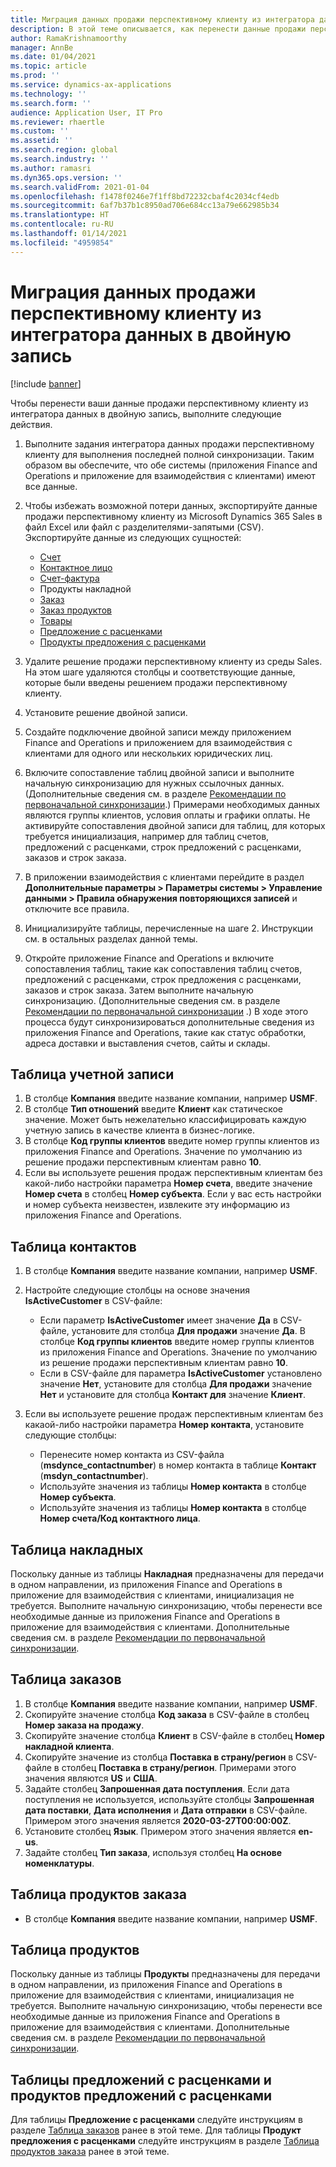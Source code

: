 ```yaml
---
title: Миграция данных продажи перспективному клиенту из интегратора данных в двойную запись
description: В этой теме описывается, как перенести данные продажи перспективному клиенту из интегратора данных в двойную запись.
author: RamaKrishnamoorthy
manager: AnnBe
ms.date: 01/04/2021
ms.topic: article
ms.prod: ''
ms.service: dynamics-ax-applications
ms.technology: ''
ms.search.form: ''
audience: Application User, IT Pro
ms.reviewer: rhaertle
ms.custom: ''
ms.assetid: ''
ms.search.region: global
ms.search.industry: ''
ms.author: ramasri
ms.dyn365.ops.version: ''
ms.search.validFrom: 2021-01-04
ms.openlocfilehash: f1478f0246e7f1ff8bd72232cbaf4c2034cf4edb
ms.sourcegitcommit: 6af7b37b1c8950ad706e684cc13a79e662985b34
ms.translationtype: HT
ms.contentlocale: ru-RU
ms.lasthandoff: 01/14/2021
ms.locfileid: "4959854"
---
```

# <a name="migrate-prospect-to-cash-data-from-data-integrator-to-dual-write"></a>Миграция данных продажи перспективному клиенту из интегратора данных в двойную запись

[!include [banner](../../includes/banner.md)]

Чтобы перенести ваши данные продажи перспективному клиенту из интегратора данных в двойную запись, выполните следующие действия.

1. Выполните задания интегратора данных продажи перспективному клиенту для выполнения последней полной синхронизации. Таким образом вы обеспечите, что обе системы (приложения Finance and Operations и приложение для взаимодействия с клиентами) имеют все данные.
2. Чтобы избежать возможной потери данных, экспортируйте данные продажи перспективному клиенту из Microsoft Dynamics 365 Sales в файл Excel или файл с разделителями-запятыми (CSV). Экспортируйте данные из следующих сущностей:

    - [Счет](#account-table)
    - [Контактное лицо](#contact-table)
    - [Счет-фактура](#invoice-table)
    - Продукты накладной
    - [Заказ](#order-table)
    - [Заказ продуктов](#order-products-table)
    - [Товары](#products-table)
    - [Предложение с расценками](#quote-and-quote-product-tables)
    - [Продукты предложения с расценками](#quote-and-quote-product-tables)

3. Удалите решение продажи перспективному клиенту из среды Sales. На этом шаге удаляются столбцы и соответствующие данные, которые были введены решением продажи перспективному клиенту.
4. Установите решение двойной записи.
5. Создайте подключение двойной записи между приложением Finance and Operations и приложением для взаимодействия с клиентами для одного или нескольких юридических лиц.
6. Включите сопоставление таблиц двойной записи и выполните начальную синхронизацию для нужных ссылочных данных. (Дополнительные сведения см. в разделе [Рекомендации по первоначальной синхронизации](initial-sync-guidance.md).) Примерами необходимых данных являются группы клиентов, условия оплаты и графики оплаты. Не активируйте сопоставления двойной записи для таблиц, для которых требуется инициализация, например для таблиц счетов, предложений с расценками, строк предложений с расценками, заказов и строк заказа.
7. В приложении взаимодействия с клиентами перейдите в раздел **Дополнительные параметры \> Параметры системы \> Управление данными \> Правила обнаружения повторяющихся записей** и отключите все правила.
8. Инициализируйте таблицы, перечисленные на шаге 2. Инструкции см. в остальных разделах данной темы.
9. Откройте приложение Finance and Operations и включите сопоставления таблиц, такие как сопоставления таблиц счетов, предложений с расценками, строк предложения с расценками, заказов и строк заказа. Затем выполните начальную синхронизацию. (Дополнительные сведения см. в разделе [Рекомендации по первоначальной синхронизации](initial-sync-guidance.md) .) В ходе этого процесса будут синхронизироваться дополнительные сведения из приложения Finance and Operations, такие как статус обработки, адреса доставки и выставления счетов, сайты и склады.

## <a name="account-table"></a>Таблица учетной записи

1. В столбце **Компания** введите название компании, например **USMF**.
2. В столбце **Тип отношений** введите **Клиент** как статическое значение. Может быть нежелательно классифицировать каждую учетную запись в качестве клиента в бизнес-логике.
3. В столбце **Код группы клиентов** введите номер группы клиентов из приложения Finance and Operations. Значение по умолчанию из решение продажи перспективным клиентам равно **10**.
4. Если вы используете решения продаж перспективным клиентам без какой-либо настройки параметра **Номер счета**, введите значение **Номер счета** в столбец **Номер субъекта**. Если у вас есть настройки и номер субъекта неизвестен, извлеките эту информацию из приложения Finance and Operations.

## <a name="contact-table"></a>Таблица контактов

1. В столбце **Компания** введите название компании, например **USMF**.
2. Настройте следующие столбцы на основе значения **IsActiveCustomer** в CSV-файле:

    - Если параметр **IsActiveCustomer** имеет значение **Да** в CSV-файле, установите для столбца **Для продажи** значение **Да**. В столбце **Код группы клиентов** введите номер группы клиентов из приложения Finance and Operations. Значение по умолчанию из решение продажи перспективным клиентам равно **10**.
    - Если в CSV-файле для параметра **IsActiveCustomer** установлено значение **Нет**, установите для столбца **Для продажи** значение **Нет** и установите для столбца **Контакт для** значение **Клиент**.

3. Если вы используете решение продаж перспективным клиентам без какаой-либо настройки параметра **Номер контакта**, установите следующие столбцы:

    - Перенесите номер контакта из CSV-файла (**msdynce\_contactnumber**) в номер контакта в таблице **Контакт** (**msdyn\_contactnumber**).
    - Используйте значения из таблицы **Номер контакта** в столбце **Номер субъекта**.
    - Используйте значения из таблицы **Номер контакта** в столбце **Номер счета/Код контактного лица**.

## <a name="invoice-table"></a>Таблица накладных

Поскольку данные из таблицы **Накладная** предназначены для передачи в одном направлении, из приложения Finance and Operations в приложение для взаимодействия с клиентами, инициализация не требуется. Выполните начальную синхронизацию, чтобы перенести все необходимые данные из приложения Finance and Operations в приложение для взаимодействия с клиентами. Дополнительные сведения см. в разделе [Рекомендации по первоначальной синхронизации](initial-sync-guidance.md).

## <a name="order-table"></a>Таблица заказов

1. В столбце **Компания** введите название компании, например **USMF**.
2. Скопируйте значение столбца **Код заказа** в CSV-файле в столбец **Номер заказа на продажу**.
3. Скопируйте значение столбца **Клиент** в CSV-файле в столбец **Номер накладной клиента**.
4. Скопируйте значение из столбца **Поставка в страну/регион** в CSV-файле в столбец **Поставка в страну/регион**. Примерами этого значения являются **US** и **США**.
5. Задайте столбец **Запрошенная дата поступления**. Если дата поступления не используется, используйте столбцы **Запрошенная дата поставки**, **Дата исполнения** и **Дата отправки** в CSV-файле. Примером этого значения является **2020-03-27T00:00:00Z**.
6. Установите столбец **Язык**. Примером этого значения является **en-us**.
7. Задайте столбец **Тип заказа**, используя столбец **На основе номенклатуры**.

## <a name="order-products-table"></a>Таблица продуктов заказа

- В столбце **Компания** введите название компании, например **USMF**.

## <a name="products-table"></a>Таблица продуктов

Поскольку данные из таблицы **Продукты** предназначены для передачи в одном направлении, из приложения Finance and Operations в приложение для взаимодействия с клиентами, инициализация не требуется. Выполните начальную синхронизацию, чтобы перенести все необходимые данные из приложения Finance and Operations в приложение для взаимодействия с клиентами. Дополнительные сведения см. в разделе [Рекомендации по первоначальной синхронизации](initial-sync-guidance.md).

## <a name="quote-and-quote-product-tables"></a>Таблицы предложений с расценками и продуктов предложений с расценками

Для таблицы **Предложение с расценками** следуйте инструкциям в разделе [Таблица заказов](#order-table) ранее в этой теме. Для таблицы **Продукт предложения с расценками** следуйте инструкциям в разделе [Таблица продуктов заказа](#order-products-table) ранее в этой теме.
